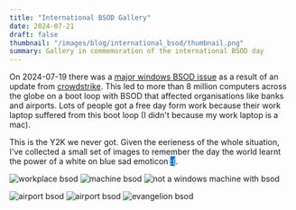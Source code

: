 ```yaml
---
title: "International BSOD Gallery"
date: 2024-07-21
draft: false
thumbnail: "/images/blog/international_bsod/thumbnail.png"
summary: Gallery in commemoration of the international BSOD day
---
```


On 2024-07-19 there was a [major windows BSOD issue](https://www.theverge.com/2024/7/19/24201717/windows-bsod-crowdstrike-outage-issue) as a result of an update from [crowdstrike](https://www.crowdstrike.com/). This led to  more than 8 million computers across the globe on a boot loop with BSOD that affected organisations like banks and airports. Lots of people got a free day form work because their work laptop suffered from this boot loop (I didn't because my work laptop is a mac).

This is the Y2K we never got. Given the eerieness of the whole situation, I've collected a small set of images to remember the day the world learnt the power of a white on blue sad emoticon <span style="background-color: #0079D9; color: white;">:(</span>.

![workplace bsod](/images/blog/international_bsod/workplace.png)
![machine bsod](/images/blog/international_bsod/machine.png)
![not a windows machine with bsod](/images/blog/international_bsod/mac.png)

![airport bsod](/images/blog/international_bsod/airport.png)
![airport bsod](/images/blog/international_bsod/airport2.png)
![evangelion bsod](/images/blog/international_bsod/evangelion.png)
